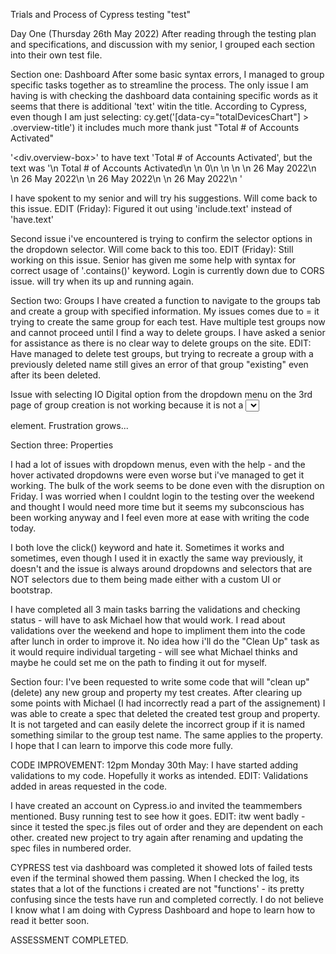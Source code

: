 Trials and Process of Cypress testing "test"

Day One (Thursday 26th May 2022)
After reading through the testing plan and specifications, and discussion with my senior, I grouped each section into their own test file.

Section one: Dashboard
After some basic syntax errors, I managed to group specific tasks together as to streamline the process. The only issue I am having is with checking the dashboard data containing specific words as it seems that there is additional 'text' witin the title. According to Cypress, even though I am just selecting: cy.get('[data-cy="totalDevicesChart"] > .overview-title')
it includes much more thank just "Total # of Accounts Activated" 

'<div.overview-box>' to have text 'Total # of Accounts Activated', but the text was '\n Total # of Accounts Activated\n \n 0\n \n \n \n 26 May 2022\n \n 26 May 2022\n \n 26 May 2022\n \n 26 May 2022\n    '

I have spokent to my senior and will try his suggestions. Will come back to this issue. 
EDIT (Friday): Figured it out using 'include.text' instead of 'have.text'

Second issue i've encountered is trying to confirm the selector options in the dropdown selector. Will come back to this too. 
EDIT (Friday): Still working on this issue. Senior has given me some help with syntax for correct usage of '.contains()' keyword. Login is currently down due to CORS issue. will try when its up and running again.

Section two: Groups
I have created a function to navigate to the groups tab and create a group with specified information. My issues comes due to = it trying to create the same group for each test. Have multiple test groups now and cannot proceed until I find a way to delete groups. I have asked a senior for assistance as there is no clear way to delete groups on the site. EDIT: Have managed to delete test groups, but trying to recreate a group with a previously deleted name still gives an error of that group "existing" even after its been deleted.

Issue with selecting IO Digital option from the dropdown menu on the 3rd page of group creation is not working because it is not a <select> element, but a <div> element. Frustration grows...

Section three: Properties

I had a lot of issues with dropdown menus, even with the help - and the hover activated dropdowns were even worse but i've managed to get it working. The bulk of the work seems to be done even with the disruption on Friday. I was worried when I couldnt login to the testing over the weekend and thought I would need more time but it seems my subconscious has been working anyway and I feel even more at ease with writing the code today.

I both love the click() keyword and hate it. Sometimes it works and sometimes, even though I used it in exactly the same way previously, it doesn't and the issue is always around dropdowns and selectors that are NOT selectors due to them being made either with a custom UI or bootstrap.
  
  
I have completed all 3 main tasks barring the validations and checking status - will have to ask Michael how that would work. I read about validations over the weekend and hope to impliment them into the code after lunch in order to improve it. No idea how i'll do the "Clean Up" task as it would require individual targeting - will see what Michael thinks and maybe he could set me on the path to finding it out for myself.
  
Section four:
  I've been requested to write some code that will "clean up" (delete) any new group and property my test creates. After clearing up some points with Michael (I had incorrectly read a part of the assignement) I was able to create a spec that deleted the created test group and property. It is not targeted and can easily delete the incorrect group if it is named something similar to the group test name. The same applies to the property. I hope that I can learn to imporve this code more fully.
 
  
CODE IMPROVEMENT:
  12pm Monday 30th May: I have started adding validations to my code. Hopefully it works as intended.
  EDIT: Validations added in areas requested in the code.
  
  I have created an account on Cypress.io and invited the teammembers mentioned. Busy running test to see how it goes. 
  EDIT: itw went badly - since it tested the spec.js files out of order and they are dependent on each other.
  created new project to try again after renaming and updating the spec files in numbered order.
  
CYPRESS test via dashboard was completed it showed lots of failed tests even if the terminal showed them passing. When I checked the log, its states that a lot of the functions i created are not "functions' - its pretty confusing since the tests have run and completed correctly. I do not believe I know what I am doing with Cypress Dashboard and hope to learn how to read it better soon.
  
  
  ASSESSMENT COMPLETED.

  

